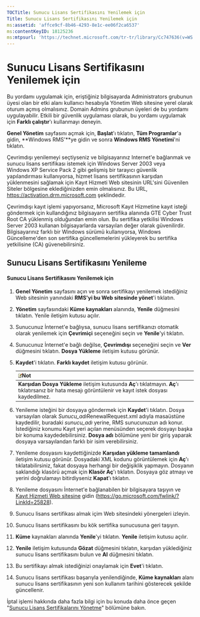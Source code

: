 ```yaml
---
TOCTitle: Sunucu Lisans Sertifikasını Yenilemek için
Title: Sunucu Lisans Sertifikasını Yenilemek için
ms:assetid: 'affce9cf-8b46-4293-8e1c-ee06f2ca6537'
ms:contentKeyID: 18125236
ms:mtpsurl: 'https://technet.microsoft.com/tr-tr/library/Cc747636(v=WS.10)'
---
```


Sunucu Lisans Sertifikasını Yenilemek için
==========================================

Bu yordamı uygulamak için, eriştiğiniz bilgisayarda Administrators grubunun üyesi olan bir etki alanı kullanıcı hesabıyla Yönetim Web sitesine yerel olarak oturum açmış olmalısınız. Domain Admins grubunun üyeleri de bu yordamı uygulayabilir. Etkili bir güvenlik uygulaması olarak, bu yordamı uygulamak için **Farklı çalıştır**'ı kullanmayı deneyin.

**Genel Yönetim** sayfasını açmak için, **Başlat**'ı tıklatın, **Tüm Programlar**'a gidin, **Windows RMS'**ye gidin ve sonra **Windows RMS Yönetimi**'ni tıklatın.

Çevrimdışı yenilemeyi seçtiyseniz ve bilgisayarınız Internet'e bağlanmak ve sunucu lisans sertifikası istemek için Windows Server 2003 veya Windows XP Service Pack 2 gibi gelişmiş bir tarayıcı güvenlik yapılandırması kullanıyorsa, hizmet lisans sertifikasının karşıdan yüklenmesini sağlamak için Kayıt Hizmeti Web sitesinin URL'sini Güvenilen Siteler bölgesine eklediğinizden emin olmalısınız. Bu URL, https://activation.drm.microsoft.com şeklindedir.

Çevrimdışı kayıt işlemi yapıyorsanız, Microsoft Kayıt Hizmetine kayıt isteği göndermek için kullandığınız bilgisayarın sertifika alanında GTE Cyber Trust Root CA yüklenmiş olduğundan emin olun. Bu sertifika yetkilisi Windows Server 2003 kullanan bilgisayarlarda varsayılan değer olarak güvenilirdir. Bilgisayarınız farklı bir Windows sürümü kullanıyorsa, Windows Güncelleme'den son sertifika güncellemelerini yükleyerek bu sertifika yetkilisine (CA) güvenebilirsiniz.

Sunucu Lisans Sertifikasını Yenileme
------------------------------------

#### Sunucu Lisans Sertifikasını Yenilemek için

1.  **Genel Yönetim** sayfasını açın ve sonra sertifikayı yenilemek istediğiniz Web sitesinin yanındaki **RMS'yi bu Web sitesinde yönet**'i tıklatın.

2.  **Yönetim** sayfasındaki **Küme kaynakları** alanında, **Yenile** düğmesini tıklatın. Yenile iletişim kutusu açılır.

3.  Sunucunuz İnternet'e bağlıysa, sunucu lisans sertifikanızı otomatik olarak yenilemek için **Çevrimiçi** seçeneğini seçin ve **Yenile**'yi tıklatın.

4.  Sunucunuz İnternet'e bağlı değilse, **Çevrimdışı** seçeneğini seçin ve **Ver** düğmesini tıklatın. **Dosya Yükleme** iletişim kutusu görünür.

5.  **Kaydet**'i tıklatın. **Farklı kaydet** iletişim kutusu görünür.

    | ![](/security-updates/images/Cc747636.note(WS.10).gif)Not                                                                                        |
    |-------------------------------------------------------------------------------------------------------------------------------------------------------------|
    | **Karşıdan Dosya Yükleme** iletişim kutusunda **Aç**'ı tıklatmayın. **Aç**'ı tıklatırsanız bir hata mesajı görüntülenir ve kayıt istek dosyası kaydedilmez. |

6.  Yenileme isteğini bir dosyaya göndermek için **Kaydet**'i tıklatın. Dosya varsayılan olarak *Sunucu\_adı*RenewalRequest.xml adıyla masaüstüne kaydedilir, buradaki *sunucu\_adı* yerine, RMS sunucunuzun adı konur. İstediğiniz konumu Kayıt yeri açılan menüsünden seçerek dosyayı başka bir konuma kaydedebilirsiniz. **Dosya adı** bölümüne yeni bir giriş yaparak dosyaya varsayılandan farklı bir isim verebilirsiniz.

7.  Yenileme dosyasını kaydettiğinizde **Karşıdan yükleme tamamlandı** iletişim kutusu görünür. Dosyadaki XML kodunu görüntülemek için **Aç**'ı tıklatabilirsiniz, fakat dosyaya herhangi bir değişiklik yapmayın. Dosyanın saklandığı klasörü açmak için **Klasör Aç**'ı tıklatın. Dosyaya göz atmayı ve yerini doğrulamayı bitirdiyseniz **Kapat**'ı tıklatın.

8.  Yenileme dosyasını İnternet'e bağlanabilen bir bilgisayara taşıyın ve [Kayıt Hizmeti Web sitesine]() gidin (https://go.microsoft.com/fwlink/?LinkId=25828).

9.  Sunucu lisans sertifikası almak içim Web sitesindeki yönergeleri izleyin.

10. Sunucu lisans sertifikasını bu kök sertifika sunucusuna geri taşıyın.

11. **Küme** kaynakları alanında **Yenile**'yi tıklatın. **Yenile** iletişim kutusu açılır.

12. **Yenile** iletişim kutusunda **Gözat** düğmesini tıklatın, karşıdan yüklediğiniz sunucu lisans sertifikasını bulun ve **Al** düğmesini tıklatın.

13. Bu sertifikayı almak istediğinizi onaylamak için **Evet**'i tıklatın.

14. Sunucu lisans sertifikası başarıyla yenilendiğinde, **Küme kaynakları** alanı sunucu lisans sertifikasının yeni son kullanım tarihini gösterecek şekilde güncellenir.

İptal işlemi hakkında daha fazla bilgi için bu konuda daha önce geçen "[Sunucu Lisans Sertifikalarını Yönetme](https://technet.microsoft.com/549979ad-13ee-4abc-8281-3e002a5a9561)" bölümüne bakın.
